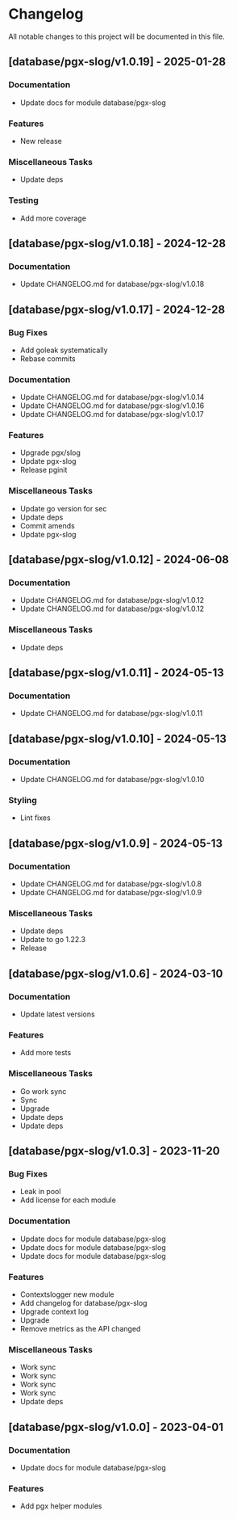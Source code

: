 # Changelog

All notable changes to this project will be documented in this file.

## [database/pgx-slog/v1.0.19] - 2025-01-28

### Documentation

- Update docs for module database/pgx-slog

### Features

- New release

### Miscellaneous Tasks

- Update deps

### Testing

- Add more coverage

## [database/pgx-slog/v1.0.18] - 2024-12-28

### Documentation

- Update CHANGELOG.md for database/pgx-slog/v1.0.18

## [database/pgx-slog/v1.0.17] - 2024-12-28

### Bug Fixes

- Add goleak systematically
- Rebase commits

### Documentation

- Update CHANGELOG.md for database/pgx-slog/v1.0.14
- Update CHANGELOG.md for database/pgx-slog/v1.0.16
- Update CHANGELOG.md for database/pgx-slog/v1.0.17

### Features

- Upgrade pgx/slog
- Update pgx-slog
- Release pginit

### Miscellaneous Tasks

- Update go version for sec
- Update deps
- Commit amends
- Update pgx-slog

## [database/pgx-slog/v1.0.12] - 2024-06-08

### Documentation

- Update CHANGELOG.md for database/pgx-slog/v1.0.12
- Update CHANGELOG.md for database/pgx-slog/v1.0.12

### Miscellaneous Tasks

- Update deps

## [database/pgx-slog/v1.0.11] - 2024-05-13

### Documentation

- Update CHANGELOG.md for database/pgx-slog/v1.0.11

## [database/pgx-slog/v1.0.10] - 2024-05-13

### Documentation

- Update CHANGELOG.md for database/pgx-slog/v1.0.10

### Styling

- Lint fixes

## [database/pgx-slog/v1.0.9] - 2024-05-13

### Documentation

- Update CHANGELOG.md for database/pgx-slog/v1.0.8
- Update CHANGELOG.md for database/pgx-slog/v1.0.9

### Miscellaneous Tasks

- Update deps
- Update to go 1.22.3
- Release

## [database/pgx-slog/v1.0.6] - 2024-03-10

### Documentation

- Update latest versions

### Features

- Add more tests

### Miscellaneous Tasks

- Go work sync
- Sync
- Upgrade
- Update deps
- Update deps

## [database/pgx-slog/v1.0.3] - 2023-11-20

### Bug Fixes

- Leak in pool
- Add license for each module

### Documentation

- Update docs for module database/pgx-slog
- Update docs for module database/pgx-slog
- Update docs for module database/pgx-slog

### Features

- Contextslogger new module
- Add changelog for database/pgx-slog
- Upgrade context log
- Upgrade
- Remove metrics as the API changed

### Miscellaneous Tasks

- Work sync
- Work sync
- Work sync
- Work sync
- Update deps

## [database/pgx-slog/v1.0.0] - 2023-04-01

### Documentation

- Update docs for module database/pgx-slog

### Features

- Add pgx helper modules

<!-- generated by git-cliff -->
